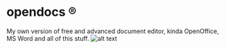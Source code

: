 # opendocs ®
My own version of free and advanced document editor, kinda OpenOffice, MS Word and all of this stuff.
![alt text](https://raw.githubusercontent.com/longdavid2k17/opendocs/blob/master/Screenshots/mainWindows.PNG)
